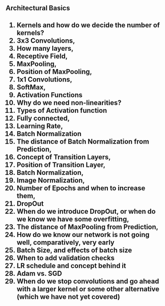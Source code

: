   <h2> Architectural Basics <h2>

1.	Kernels and how do we decide the number of kernels?
2.	3x3 Convolutions,
3.	How many layers,
4.	Receptive Field,
5.	MaxPooling,
6.	Position of MaxPooling,
7.	1x1 Convolutions,
8.	SoftMax,
9.	Activation Functions
10.	Why do we need non-linearities?
11.	Types of Activation function
12.	Fully connected,
13.	Learning Rate,
14.	Batch Normalization
15.	The distance of Batch Normalization from Prediction,
16.	Concept of Transition Layers,
17.	Position of Transition Layer,
18.	Batch Normalization,
19.	Image Normalization,
20.	Number of Epochs and when to increase them,
21.	DropOut
22.	When do we introduce DropOut, or when do we know we have some overfitting,
23.	The distance of MaxPooling from Prediction,
24.	How do we know our network is not going well, comparatively, very early
25.	Batch Size, and effects of batch size
26.	When to add validation checks
27.	LR schedule and concept behind it
28.	Adam vs. SGD
29.	When do we stop convolutions and go ahead with a larger kernel or some other alternative (which we have not yet covered)
